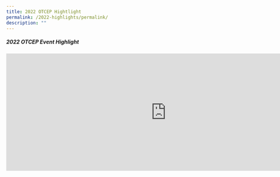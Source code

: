 ```yaml
---
title: 2022 OTCEP Hightlight
permalink: /2022-highlights/permalink/
description: ""
---
```

##### **2022 OTCEP Event Highlight**

<div class="video-container">
<iframe width="853" height="315" src="https://www.youtube.com/embed/oHBBOBmYXB0" frameborder="0" allow="accelerometer; autoplay; encrypted-media; gyroscope; picture-in-picture" allowfullscreen></iframe></div>